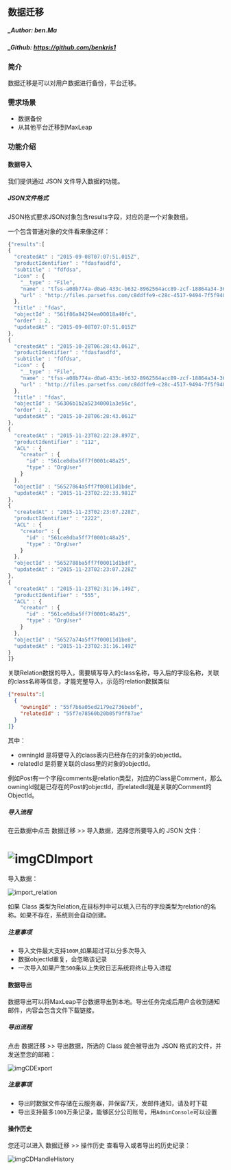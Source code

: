## 数据迁移
##### _Author: ben.Ma
##### _Github: https://github.com/benkris1

### 简介

数据迁移是可以对用户数据进行备份，平台迁移。

### 需求场景

* 数据备份
* 从其他平台迁移到MaxLeap

### 功能介绍

#### 数据导入

我们提供通过 JSON 文件导入数据的功能。

##### JSON文件格式

JSON格式要求JSON对象包含results字段，对应的是一个对象数组。

一个包含普通对象的文件看来像这样：

``` javascript
{"results":[
{
  "createdAt" : "2015-09-08T07:07:51.015Z",
  "productIdentifier" : "fdasfasdfd",
  "subtitle" : "fdfdsa",
  "icon" : {
    "__type" : "File",
    "name" : "tfss-a08b774a-d0a6-433c-b632-8962564acc89-zcf-18864a34-36ee-48de-a6f6-ada37f463741.png",
    "url" : "http://files.parsetfss.com/c8ddffe9-c28c-4517-9494-7f5f948d4fa0/tfss-a08b774a-d0a6-433c-b632-8962564acc89-zcf-18864a34-36ee-48de-a6f6-ada37f463741.png"
  },
  "title" : "fdas",
  "objectId" : "561f86a84294ea00018a40fc",
  "order" : 2,
  "updatedAt" : "2015-09-08T07:07:51.015Z"
},
{
  "createdAt" : "2015-10-28T06:28:43.061Z",
  "productIdentifier" : "fdasfasdfd",
  "subtitle" : "fdfdsa",
  "icon" : {
    "__type" : "File",
    "name" : "tfss-a08b774a-d0a6-433c-b632-8962564acc89-zcf-18864a34-36ee-48de-a6f6-ada37f463741.png",
    "url" : "http://files.parsetfss.com/c8ddffe9-c28c-4517-9494-7f5f948d4fa0/tfss-a08b774a-d0a6-433c-b632-8962564acc89-zcf-18864a34-36ee-48de-a6f6-ada37f463741.png"
  },
  "title" : "fdas",
  "objectId" : "56306b1b2a52340001a3e56c",
  "order" : 2,
  "updatedAt" : "2015-10-28T06:28:43.061Z"
},
{
  "createdAt" : "2015-11-23T02:22:28.897Z",
  "productIdentifier" : "112",
  "ACL" : {
    "creator" : {
      "id" : "561ce8dba5ff7f0001c48a25",
      "type" : "OrgUser"
    }
  },
  "objectId" : "56527864a5ff7f00011d1bde",
  "updatedAt" : "2015-11-23T02:22:33.981Z"
},
{
  "createdAt" : "2015-11-23T02:23:07.228Z",
  "productIdentifier" : "2222",
  "ACL" : {
    "creator" : {
      "id" : "561ce8dba5ff7f0001c48a25",
      "type" : "OrgUser"
    }
  },
  "objectId" : "5652788ba5ff7f00011d1bdf",
  "updatedAt" : "2015-11-23T02:23:07.228Z"
},
{
  "createdAt" : "2015-11-23T02:31:16.149Z",
  "productIdentifier" : "555",
  "ACL" : {
    "creator" : {
      "id" : "561ce8dba5ff7f0001c48a25",
      "type" : "OrgUser"
    }
  },
  "objectId" : "56527a74a5ff7f00011d1be8",
  "updatedAt" : "2015-11-23T02:31:16.149Z"
}
]}
```

关联Relation数据的导入，需要填写导入的class名称，导入后的字段名称，关联的class名称等信息，才能完整导入，示范的relation数据类似

``` json
{"results":[
  {
    "owningId" : "55f7b6a05ed2179e2736bebf",
    "relatedId" : "55f7e78560b20b05f9ff87ae"
  }
]}

```



其中：

* owningId 是将要导入的class表内已经存在的对象的objectId。
* relatedId 是将要关联的class里的对象的objectId。

例如Post有一个字段comments是relation类型，对应的Class是Comment，那么owningId就是已存在的Post的objectId，而relatedId就是关联的Comment的ObjectId。

##### 导入流程



在云数据中点击 数据迁移 >> 导入数据，选择您所要导入的 JSON 文件：

# ![imgCDImport](../../../images/imgCDImport.png)

导入数据：

  ![ import_relation](../../../images/import_relation.png)



如果 Class 类型为Relation,在目标列中可以填入已有的字段类型为relation的名称。如果不存在，系统则会自动创建。



##### 注意事项

* 导入文件最大支持`100M`,如果超过可以分多次导入
* 数据objectId重复，会忽略该记录
* 一次导入如果产生`500`条以上失败日志系统将终止导入进程

#### 数据导出

 数据导出可以将MaxLeap平台数据导出到本地。导出任务完成后用户会收到通知邮件，内容会包含文件下载链接。

##### 导出流程

点击 数据迁移 >> 导出数据，所选的 Class 就会被导出为 JSON 格式的文件，并发送至您的邮箱：

![imgCDExport](../../../images/imgCDExport.png)







##### 注意事项

* 导出时数据文件存储在云服务器，并保留7天，发邮件通知，请及时下载
* 导出支持最多`1000`万条记录，能够区分公司账号，用`AdminConsole`可以设置

#### 操作历史



您还可以进入 数据迁移 >> 操作历史 查看导入或者导出的历史纪录：

![imgCDHandleHistory](../../../images/imgCDHandleHistory.png)
